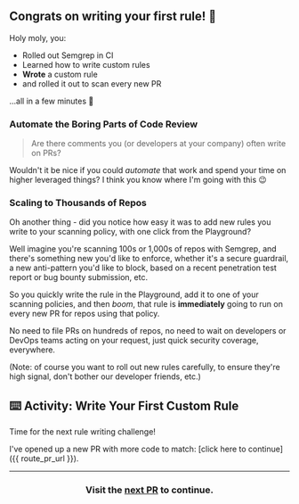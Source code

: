 ## Congrats on writing your first rule! 🎉

Holy moly, you:
* Rolled out Semgrep in CI
* Learned how to write custom rules
* **Wrote** a custom rule
* and rolled it out to scan every new PR

...all in a few minutes 🤯

### Automate the Boring Parts of Code Review

> Are there comments you (or developers at your company) often write on PRs?

Wouldn't it be nice if you could *automate* that work and spend your time on higher leveraged things? I think you know where I'm going with this 😉

### Scaling to Thousands of Repos

Oh another thing - did you notice how easy it was to add new rules you write to your scanning policy, with one click from the Playground?

Well imagine you're scanning 100s or 1,000s of repos with Semgrep, and there's something new you'd like to enforce, whether it's a secure guardrail, a new anti-pattern you'd like to block, based on a recent penetration test report or bug bounty submission, etc.

So you quickly write the rule in the Playground, add it to one of your scanning policies, and then *boom*, that rule is **immediately** going to run on every new PR for repos using that policy.

No need to file PRs on hundreds of repos, no need to wait on developers or DevOps teams acting on your request, just quick security coverage, everywhere.

(Note: of course you want to roll out new rules carefully, to ensure they're high signal, don't bother our developer friends, etc.)

## ⌨️ Activity: Write Your First Custom Rule

Time for the next rule writing challenge!

I've opened up a new PR with more code to match: [click here to continue]({{ route_pr_url }}).

<hr>
<h3 align="center">Visit the <a href="{{ route_pr_url }}">next PR</a> to continue.</h3>